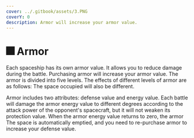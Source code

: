 ```yaml
---
cover: ../.gitbook/assets/3.PNG
coverY: 0
description: Armor will increase your armor value.
---
```


# 🎆 Armor

Each spaceship has its own armor value. It allows you to reduce damage during the battle. Purchasing armor will increase your armor value. The armor is divided into five levels. The effects of different levels of armor are as follows: The space occupied will also be different.

Armor includes two attributes: defense value and energy value. Each battle will damage the armor energy value to different degrees according to the attack power of the opponent's spacecraft, but it will not weaken its protection value. When the armor energy value returns to zero, the armor The space is automatically emptied, and you need to re-purchase armor to increase your defense value.
